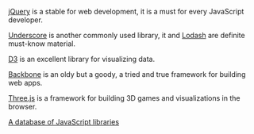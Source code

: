 [jQuery](https://jquery.com/) is a stable for web development, it is a must for every JavaScript developer.

[Underscore](http://underscorejs.org/) is another commonly used library, it and [Lodash](https://lodash.com/) are definite must-know material.

[D3](http://d3js.org/) is an excellent library for visualizing data.

[Backbone](http://backbonejs.org/) is an oldy but a goody, a tried and true framework for building web apps.

[Three.js](http://threejs.org/) is a framework for building 3D games and visualizations in the browser.

[A database of JavaScript libraries](https://www.javascripting.com/)